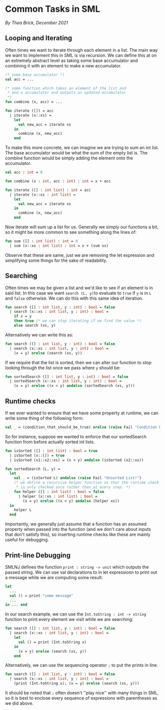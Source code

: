 # Common Tasks in SML

_By Thea Brick, December 2021_

## Looping and Iterating

Often times we want to iterate through each element in a list. The main way we want to implement this in SML is via recursion. We can define this at on an extremely abstract level as taking some base accumulator and combining it with an element to make a new accumulator.

```sml
(* some base accumulator *)
val acc = ...

(* some function which takes an element of the list and
 * and a accumulator and outputs an updated accumulator
 *)
fun combine (x, acc) = ...

fun iterate ([]) = acc
  | iterate (x::xs) =
    let
      val new_acc = iterate xs
    in
      combine (x, new_acc)
    end
```

To make this more concrete, we can imagine we are trying to sum an int list. The base accumulator would be what the sum of the empty list is. The combine function would be simply adding the element onto the accumulator.

```sml
val acc : int = 0

fun combine (x : int, acc : int) : int = x + acc

fun iterate ([] : int list) : int = acc
  | iterate (x::xs : int list) =
    let
      val new_acc = iterate xs
    in
      combine (x, new_acc)
    end
```

Now iterate will sum up a list for us. Generally we simply our functions a bit, so it might be more common to see something along the lines of:

```sml
fun sum ([] : int list) : int = 0
  | sum (x::xs : int list) : int = x + (sum xs)
```

Observe that these are same, just we are removing the let expression and simplifying some things for the sake of readability.

## Searching

Often times we may be given a list and we'd like to see if an element is in said list. In this case we want `search (L, y)`to evaluate to `true` if `y` is in `L` and `false` otherwise. We can do this with this same idea of iteration.

```sml
fun search ([] : int list, y : int) : bool = false
  | search (x::xs : int list, y : int) : bool =
    if x = y
    then true (* we can stop iterating if we find the value *)
    else search (xs, y)
```

Alternatively we can write this as:

```sml
fun search ([] : int list, y : int) : bool = false
  | search (x::xs : int list, y : int) : bool =
    (x = y) orelse (search (xs, y))
```

If we require that the list is sorted, then we can alter our function to stop looking through the list once we pass where `y` should be:

```sml
fun sortedSearch ([] : int list, y : int) : bool = false
  | sortedSearch (x::xs : int list, y : int) : bool =
    (x = y) orelse ((x < y) andalso (sortedSearch (xs, y)))
```

## Runtime checks

If we ever wanted to ensure that we have some property at runtime, we can write some thing of the following form:

```sml
val _ = (condition_that_should_be_true) orelse (raise Fail "Condition False!")
```

So for instance, suppose we wanted to enforce that our sortedSearch function from before actually sorted int lists.

```sml
fun isSorted ([] : int list) : bool = true
  | isSorted (x::[]) = true
  | isSorted (x1::x2::xs) = (x < y) andalso (isSorted (x2::xs))

fun sortedSearch (L, y) =
  let
    val _ = (isSorted L) andalso (raise Fail "Unsorted List!")
    (* we define a recursive helper function so that the runtime check
     * is only checked once rather than at every step. *)
    fun helper ([] : int list) : bool = false
      | helper (x::xs : int list) : bool =
        (x = y) orelse ((x < y) andalso (helper xs))
  in
    helper L
  end
```

Importantly, we generally just assume that a function has an assumed property when passed into the function (and we don't care about inputs that don't satisfy this), so inserting runtime checks like these are mainly useful for debugging.

## Print-line Debugging

SMLNJ defines the function `print : string -> unit` which outputs the passed string. We can use val declarations to in let expressiosn to print out a message while we are computing some result:

```sml
let
  ...
  val () = print "some message"
  ...
in ... end
```

In our search example, we can use the `Int.toString : int -> string` function to print every element we visit while we are searching:

```sml
fun search ([] : int list, y : int) : bool = false
  | search (x::xs : int list, y : int) : bool =
    let
      val () = print (Int.toString x)
    in
      (x = y) orelse (search (xs, y))
    end
```

Alternatively, we can use the sequencing operator `;` to put the prints in line.

```sml
fun search ([] : int list, y : int) : bool = false
  | search (x::xs : int list, y : int) : bool =
    (print (Int.toString x); (x = y) orelse (search (xs, y)))
```

It should be noted that `;` often doesn't ''play nice'' with many things in SML, so it is best to enclose every sequence of expressions with parentheses as we did above.
